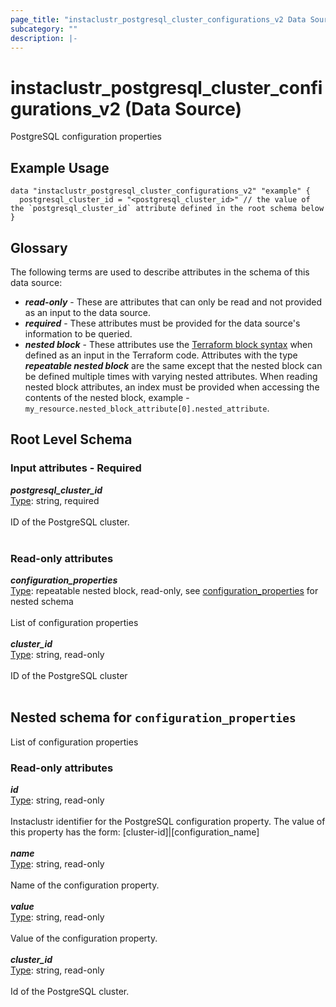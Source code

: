```yaml
---
page_title: "instaclustr_postgresql_cluster_configurations_v2 Data Source - terraform-provider-instaclustr"
subcategory: ""
description: |-
---
```


# instaclustr_postgresql_cluster_configurations_v2 (Data Source)
PostgreSQL configuration properties
## Example Usage
```
data "instaclustr_postgresql_cluster_configurations_v2" "example" { 
  postgresql_cluster_id = "<postgresql_cluster_id>" // the value of the `postgresql_cluster_id` attribute defined in the root schema below
}
```
## Glossary
The following terms are used to describe attributes in the schema of this data source:
- **_read-only_** - These are attributes that can only be read and not provided as an input to the data source.
- **_required_** - These attributes must be provided for the data source's information to be queried.
- **_nested block_** - These attributes use the [Terraform block syntax](https://www.terraform.io/language/attr-as-blocks) when defined as an input in the Terraform code. Attributes with the type **_repeatable nested block_** are the same except that the nested block can be defined multiple times with varying nested attributes. When reading nested block attributes, an index must be provided when accessing the contents of the nested block, example - `my_resource.nested_block_attribute[0].nested_attribute`.
## Root Level Schema
### Input attributes - Required
*___postgresql_cluster_id___*<br>
<ins>Type</ins>: string, required<br>
<br>ID of the PostgreSQL cluster.<br><br>
### Read-only attributes
*___configuration_properties___*<br>
<ins>Type</ins>: repeatable nested block, read-only, see [configuration_properties](#nested--configuration_properties) for nested schema<br>
<br>List of configuration properties<br><br>
*___cluster_id___*<br>
<ins>Type</ins>: string, read-only<br>
<br>ID of the PostgreSQL cluster<br><br>
<a id="nested--configuration_properties"></a>
## Nested schema for `configuration_properties`
List of configuration properties<br>
### Read-only attributes
*___id___*<br>
<ins>Type</ins>: string, read-only<br>
<br>Instaclustr identifier for the PostgreSQL configuration property. The value of this property has the form: [cluster-id]|[configuration_name]<br><br>
*___name___*<br>
<ins>Type</ins>: string, read-only<br>
<br>Name of the configuration property.<br><br>
*___value___*<br>
<ins>Type</ins>: string, read-only<br>
<br>Value of the configuration property.<br><br>
*___cluster_id___*<br>
<ins>Type</ins>: string, read-only<br>
<br>Id of the PostgreSQL cluster.<br><br>
